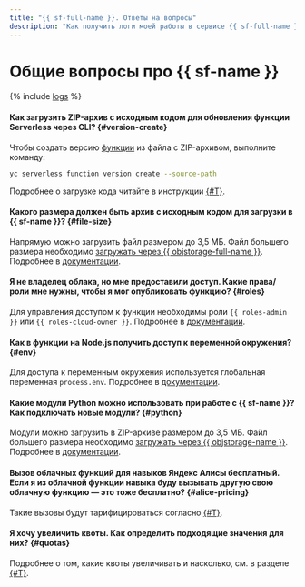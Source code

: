 ```yaml
---
title: "{{ sf-full-name }}. Ответы на вопросы"
description: "Как получить логи моей работы в сервисе {{ sf-full-name }}? Ответы на этот и другие вопросы в данной статье."
---
```


# Общие вопросы про {{ sf-name }}

{% include [logs](../../_qa/logs.md) %}

#### Как загрузить ZIP-архив с исходным кодом для обновления функции Serverless через CLI? {#version-create}

Чтобы создать версию [функции](../concepts/function.md) из файла с ZIP-архивом, выполните команду:

```bash
yc serverless function version create --source-path
```

Подробнее о загрузке кода читайте в инструкции [{#T}](../../functions/operations/function/version-manage.md).

#### Какого размера должен быть архив с исходным кодом для загрузки в {{ sf-name }}? {#file-size}

Напрямую можно загрузить файл размером до 3,5 МБ. Файл большего размера необходимо [загружать через {{ objstorage-full-name }}](../../storage/operations/objects/upload.md). Подробнее в [документации](../../functions/operations/function/version-manage.md).

#### Я не владелец облака, но мне предоставили доступ. Какие права/роли мне нужны, чтобы я мог опубликовать функцию? {#roles}

Для управления доступом к функции необходимы роли `{{ roles-admin }}` или `{{ roles-cloud-owner }}`. Подробнее в [документации](../security/index.md).

#### Как в функции на Node.js получить доступ к переменной окружения? {#env}

Для доступа к переменным окружения используется глобальная переменная `process.env`. Подробнее в [документации](https://nodejs.org/dist/latest-v8.x/docs/api/process.html#process_process_env).

#### Какие модули Python можно использовать при работе с {{ sf-name }}? Как подключать новые модули? {#python}

Модули можно загрузить в ZIP-архиве размером до 3,5 МБ. Файл большего размера необходимо [загружать через {{ objstorage-name }}](../../storage/operations/objects/upload.md). Подробнее в [документации](../quickstart/create-function/python-function-quickstart.md).


#### Вызов облачных функций для навыков Яндекс Алисы бесплатный. Если я из облачной функции навыка буду вызывать другую свою облачную функцию — это тоже бесплатно? {#alice-pricing}

Такие вызовы будут тарифицироваться согласно [{#T}](../pricing.md).



#### Я хочу увеличить квоты. Как определить подходящие значения для них? {#quotas}

Подробнее о том, какие квоты увеличивать и насколько, см. в разделе [{#T}](../concepts/limits.md#related-quotas).
